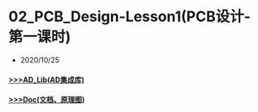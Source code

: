 # 02_PCB_Design-Lesson1(PCB设计-第一课时)
- 2020/10/25
#### [>>>AD_Lib(AD集成库)](AD_Lib)<br>
#### [>>>Doc(文档、原理图)](Doc)